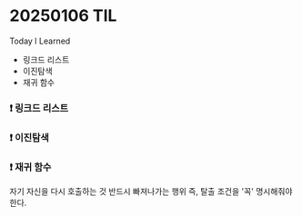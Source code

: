 # 20250106 TIL
Today I Learned

* 링크드 리스트
* 이진탐색
* 재귀 함수


### ❗️ 링크드 리스트


### ❗ 이진탐색


### ❗ 재귀 함수
자기 자신을 다시 호출하는 것
반드시 빠져나가는 행위 즉, 탈출 조건을 '꼭' 명시해줘야한다.
